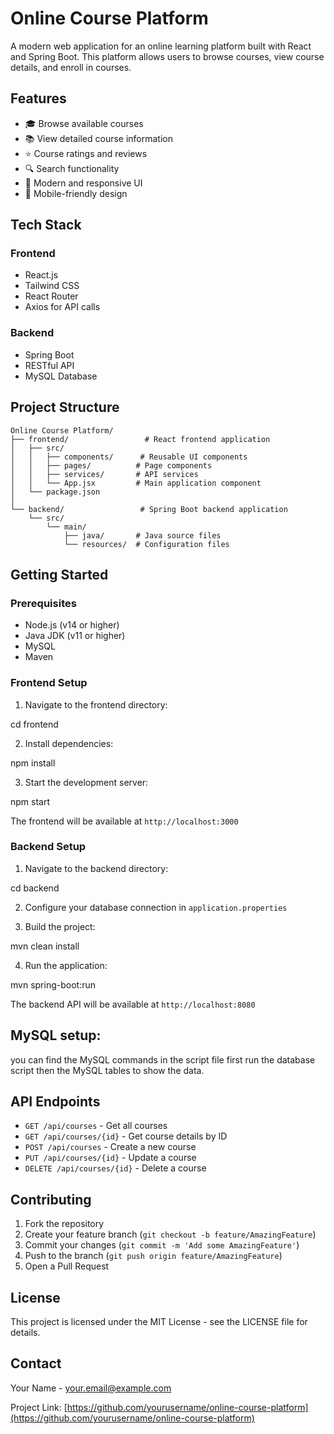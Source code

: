 # Online Course Platform

A modern web application for an online learning platform built with React and Spring Boot. This platform allows users to browse courses, view course details, and enroll in courses.

## Features

- 🎓 Browse available courses
- 📚 View detailed course information
- ⭐ Course ratings and reviews
- 🔍 Search functionality
- 🎨 Modern and responsive UI
- 📱 Mobile-friendly design

## Tech Stack

### Frontend
- React.js
- Tailwind CSS
- React Router
- Axios for API calls

### Backend
- Spring Boot
- RESTful API
- MySQL Database

## Project Structure

```
Online Course Platform/
├── frontend/                 # React frontend application
│   ├── src/
│   │   ├── components/      # Reusable UI components
│   │   ├── pages/          # Page components
│   │   ├── services/       # API services
│   │   └── App.jsx         # Main application component
│   └── package.json
│
└── backend/                 # Spring Boot backend application
    └── src/
        └── main/
            ├── java/       # Java source files
            └── resources/  # Configuration files
```

## Getting Started

### Prerequisites
- Node.js (v14 or higher)
- Java JDK (v11 or higher)
- MySQL
- Maven

### Frontend Setup

1. Navigate to the frontend directory:

cd frontend


2. Install dependencies:

npm install


3. Start the development server:

npm start


The frontend will be available at `http://localhost:3000`

### Backend Setup

1. Navigate to the backend directory:

cd backend


2. Configure your database connection in `application.properties`

3. Build the project:

mvn clean install


4. Run the application:

mvn spring-boot:run


The backend API will be available at `http://localhost:8080`

## MySQL setup:

you can find the MySQL commands in the script file first run the database script then the MySQL tables to show the data.

## API Endpoints

- `GET /api/courses` - Get all courses
- `GET /api/courses/{id}` - Get course details by ID
- `POST /api/courses` - Create a new course
- `PUT /api/courses/{id}` - Update a course
- `DELETE /api/courses/{id}` - Delete a course

## Contributing

1. Fork the repository
2. Create your feature branch (`git checkout -b feature/AmazingFeature`)
3. Commit your changes (`git commit -m 'Add some AmazingFeature'`)
4. Push to the branch (`git push origin feature/AmazingFeature`)
5. Open a Pull Request

## License

This project is licensed under the MIT License - see the LICENSE file for details.

## Contact

Your Name - your.email@example.com

Project Link: [https://github.com/yourusername/online-course-platform](https://github.com/yourusername/online-course-platform)
